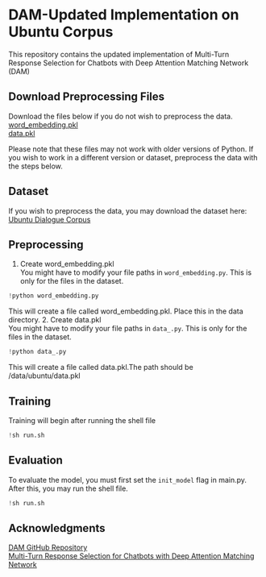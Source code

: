 # DAM-Updated Implementation on Ubuntu Corpus
This repository contains the updated implementation of Multi-Turn Response Selection for Chatbots with Deep Attention Matching Network (DAM)

## Download Preprocessing Files
Download the files below if you do not wish to preprocess the data. \
[word_embedding.pkl](https://drive.google.com/file/d/1jSBQsdF5Awk8IDKpJjUtJHR83RJfWYBj/view?usp=sharing) \
[data.pkl](https://drive.google.com/file/d/1-9BXvk7aCDS70G1MfWH6aRe0cXONW1vh/view?usp=sharing) 

Please note that these files may not work with older versions of Python. If you wish to work in a different version or dataset, preprocess the data with the steps below.
## Dataset
If you wish to preprocess the data, you may download the dataset here: [Ubuntu Dialogue Corpus](https://drive.google.com/drive/folders/1cm1v3njWPxG5-XhEUpGH25TMncaPR7OM?usp=sharing) 

## Preprocessing
1. Create word_embedding.pkl \
You might have to modify your file paths in `word_embedding.py`. This is only for the files in the dataset.
```python
!python word_embedding.py
```
This will create a file called word_embedding.pkl. Place this in the data directory.
2. Create data.pkl \
You might have to modify your file paths in `data_.py`. This is only for the files in the dataset.
```python
!python data_.py
```
This will create a file called data.pkl.The path should be /data/ubuntu/data.pkl
## Training
Training will begin after running the shell file
```python
!sh run.sh
```
## Evaluation
To evaluate the model, you must first set the `init_model` flag in main.py. After this, you may run the shell file.
```python
!sh run.sh
```
## Acknowledgments
[DAM GitHub Repository](https://github.com/baidu/Dialogue/tree/master/DAM) \
[Multi-Turn Response Selection for Chatbots with Deep Attention Matching Network](https://aclanthology.org/P18-1103.pdf)
